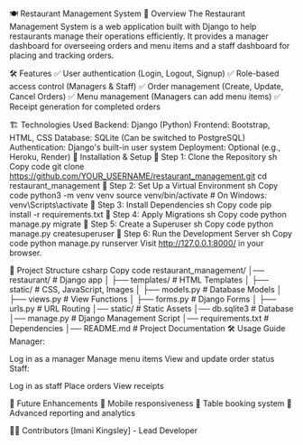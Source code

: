 🍽️ Restaurant Management System
📌 Overview
The Restaurant Management System is a web application built with Django to help restaurants manage their operations efficiently. It provides a manager dashboard for overseeing orders and menu items and a staff dashboard for placing and tracking orders.

🛠 Features
✅ User authentication (Login, Logout, Signup)
✅ Role-based access control (Managers & Staff)
✅ Order management (Create, Update, Cancel Orders)
✅ Menu management (Managers can add menu items)
✅ Receipt generation for completed orders


🏗️ Technologies Used
Backend: Django (Python)
Frontend: Bootstrap, HTML, CSS
Database: SQLite (Can be switched to PostgreSQL)
Authentication: Django's built-in user system
Deployment: Optional (e.g., Heroku, Render)
🚀 Installation & Setup
🔹 Step 1: Clone the Repository
sh
Copy code
git clone https://github.com/YOUR_USERNAME/restaurant_management.git
cd restaurant_management
🔹 Step 2: Set Up a Virtual Environment
sh
Copy code
python3 -m venv venv
source venv/bin/activate  # On Windows: venv\Scripts\activate
🔹 Step 3: Install Dependencies
sh
Copy code
pip install -r requirements.txt
🔹 Step 4: Apply Migrations
sh
Copy code
python manage.py migrate
🔹 Step 5: Create a Superuser
sh
Copy code
python manage.py createsuperuser
🔹 Step 6: Run the Development Server
sh
Copy code
python manage.py runserver
Visit http://127.0.0.1:8000/ in your browser.

📜 Project Structure
csharp
Copy code
restaurant_management/
│── restaurant/                 # Django app
│   ├── templates/              # HTML Templates
│   ├── static/                 # CSS, JavaScript, Images
│   ├── models.py               # Database Models
│   ├── views.py                # View Functions
│   ├── forms.py                # Django Forms
│   ├── urls.py                 # URL Routing
│── static/                      # Static Assets
│── db.sqlite3                    # Database
│── manage.py                     # Django Management Script
│── requirements.txt               # Dependencies
│── README.md                      # Project Documentation
🛠️ Usage Guide
Manager:

Log in as a manager
Manage menu items
View and update order status
Staff:

Log in as staff
Place orders
View receipts


📌 Future Enhancements
🔹 Mobile responsiveness
🔹 Table booking system
🔹 Advanced reporting and analytics

👨‍💻 Contributors
[Imani Kingsley] - Lead Developer

